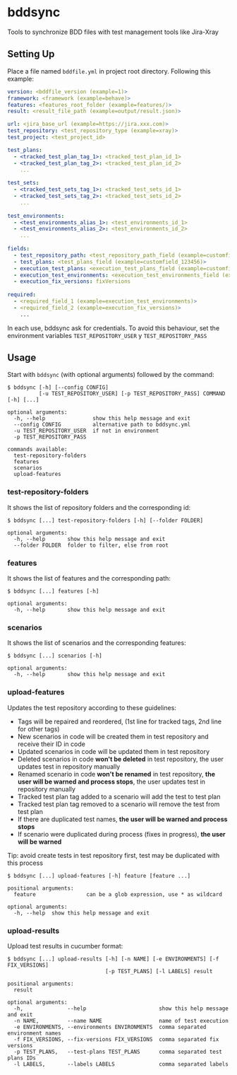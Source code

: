 # bddsync

Tools to synchronize BDD files with test management tools like Jira-Xray

## Setting Up

Place a file named `bddfile.yml` in project root directory. Following this example: 

``` yaml
version: <bddfile_version (example=1)>
framework: <framework (example=behave)>
features: <features_root_folder (example=features/)>
result: <result_file_path (example=output/result.json)>

url: <jira_base_url (example=https://jira.xxx.com)>
test_repository: <test_repository_type (example=xray)>
test_project: <test_project_id>

test_plans:
  - <tracked_test_plan_tag_1>: <tracked_test_plan_id_1>
  - <tracked_test_plan_tag_2>: <tracked_test_plan_id_2>
    ...
    
test_sets:
  - <tracked_test_sets_tag_1>: <tracked_test_sets_id_1>
  - <tracked_test_sets_tag_2>: <tracked_test_sets_id_2>
    ...
    
test_environments:
  - <test_environments_alias_1>: <test_environments_id_1>
  - <test_environments_alias_2>: <test_environments_id_2>
    ...
    
fields:
  - test_repository_path: <test_repository_path_field (example=customfield_123456)>
  - test_plans: <test_plans_field (example=customfield_123456)>
  - execution_test_plans: <execution_test_plans_field (example=customfield_123456)>
  - execution_test_environments: <execution_test_environments_field (example=customfield_123456)>
  - execution_fix_versions: fixVersions
  
required:
  - <required_field_1 (example=execution_test_environments)>
  - <required_field_2 (example=execution_fix_versions)>
    ...
```

In each use, bddsync ask for credentials. To avoid this behaviour, set the environment variables 
`TEST_REPOSITORY_USER` y `TEST_REPOSITORY_PASS`

## Usage

Start with `bddsync` (with optional arguments) followed by the command:

```
$ bddsync [-h] [--config CONFIG] 
          [-u TEST_REPOSITORY_USER] [-p TEST_REPOSITORY_PASS] COMMAND [-h] [...]

optional arguments:
  -h, --help               show this help message and exit
  --config CONFIG          alternative path to bddsync.yml
  -u TEST_REPOSITORY_USER  if not in environment
  -p TEST_REPOSITORY_PASS
  
commands available:
  test-repository-folders
  features
  scenarios
  upload-features
```

### test-repository-folders

It shows the list of repository folders and the corresponding id:

```
$ bddsync [...] test-repository-folders [-h] [--folder FOLDER]

optional arguments:
  -h, --help       show this help message and exit
  --folder FOLDER  folder to filter, else from root
```

### features

It shows the list of features and the corresponding path:

```
$ bddsync [...] features [-h]

optional arguments:
  -h, --help       show this help message and exit
```

### scenarios

It shows the list of scenarios and the corresponding features:

```
$ bddsync [...] scenarios [-h]

optional arguments:
  -h, --help       show this help message and exit
```

### upload-features

Updates the test repository according to these guidelines:
  - Tags will be repaired and reordered, (1st line for tracked tags, 2nd line for other tags)
  - New scenarios in code will be created them in test repository and receive their ID in code
  - Updated scenarios in code will be updated them in test repository
  - Deleted scenarios in code **won't be deleted** in test repository, the user updates test in repository manually
  - Renamed scenario in code **won't be renamed** in test repository, **the user will be warned and process stops**, the user updates test in repository manually
  - Tracked test plan tag added to a scenario will add the test to test plan
  - Tracked test plan tag removed to a scenario will remove the test from test plan
  - If there are duplicated test names, **the user will be warned and process stops**
  - If scenario were duplicated during process (fixes in progress), **the user will be warned**

Tip: avoid create tests in test repository first, test may be duplicated with this process

```
$ bddsync [...] upload-features [-h] feature [feature ...]

positional arguments:
  feature                can be a glob expression, use * as wildcard 

optional arguments:
  -h, --help  show this help message and exit
```

### upload-results

Upload test results in cucumber format:

```
$ bddsync [...] upload-results [-h] [-n NAME] [-e ENVIRONMENTS] [-f FIX_VERSIONS]
                               [-p TEST_PLANS] [-l LABELS] result

positional arguments:
  result

optional arguments:
  -h,              --help                       show this help message and exit
  -n NAME,         --name NAME                  name of test execution
  -e ENVIRONMENTS, --environments ENVIRONMENTS  comma separated environment names
  -f FIX_VERSIONS, --fix-versions FIX_VERSIONS  comma separated fix versions
  -p TEST_PLANS,   --test-plans TEST_PLANS      comma separated test plans IDs
  -l LABELS,       --labels LABELS              comma separated labels
```

